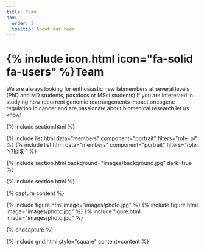 ```yaml
---
title: Team
nav:
  order: 3
  tooltip: About our team
---
```


# {% include icon.html icon="fa-solid fa-users" %}Team

We are always looking for enthusiastic new labmembers at several levels (PhD and MD students, postdocs or MSci students)
If you are interested in studying how recurrent genomic rearrangements impact oncogene regulation in cancer 
and are passionate about biomedical research let us know! 

{% include section.html %}

{% include list.html data="members" component="portrait" filters="role: pi" %}
{% include list.html data="members" component="portrait" filters="role: ^(?!pi$)" %}

{% include section.html background="images/background.jpg" dark=true %}



{% include section.html %}

{% capture content %}

{% include figure.html image="images/photo.jpg" %}
{% include figure.html image="images/photo.jpg" %}
{% include figure.html image="images/photo.jpg" %}

{% endcapture %}

{% include grid.html style="square" content=content %}
